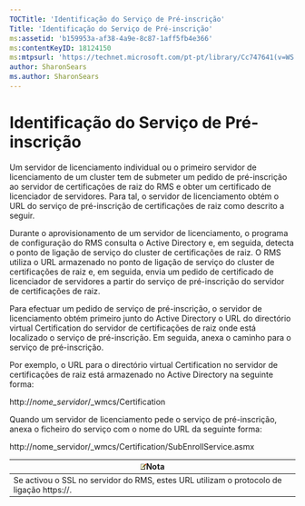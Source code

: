 ```yaml
---
TOCTitle: 'Identificação do Serviço de Pré-inscrição'
Title: 'Identificação do Serviço de Pré-inscrição'
ms:assetid: 'b159953a-af38-4a9e-8c87-1aff5fb4e366'
ms:contentKeyID: 18124150
ms:mtpsurl: 'https://technet.microsoft.com/pt-pt/library/Cc747641(v=WS.10)'
author: SharonSears
ms.author: SharonSears
---
```


Identificação do Serviço de Pré-inscrição
=========================================

Um servidor de licenciamento individual ou o primeiro servidor de licenciamento de um cluster tem de submeter um pedido de pré-inscrição ao servidor de certificações de raiz do RMS e obter um certificado de licenciador de servidores. Para tal, o servidor de licenciamento obtém o URL do serviço de pré-inscrição de certificações de raiz como descrito a seguir.

Durante o aprovisionamento de um servidor de licenciamento, o programa de configuração do RMS consulta o Active Directory e, em seguida, detecta o ponto de ligação de serviço do cluster de certificações de raiz. O RMS utiliza o URL armazenado no ponto de ligação de serviço do cluster de certificações de raiz e, em seguida, envia um pedido de certificado de licenciador de servidores a partir do serviço de pré-inscrição do servidor de certificações de raiz.

Para efectuar um pedido de serviço de pré-inscrição, o servidor de licenciamento obtém primeiro junto do Active Directory o URL do directório virtual Certification do servidor de certificações de raiz onde está localizado o serviço de pré-inscrição. Em seguida, anexa o caminho para o serviço de pré-inscrição.

Por exemplo, o URL para o directório virtual Certification no servidor de certificações de raiz está armazenado no Active Directory na seguinte forma:

http://*nome\_servidor*/\_wmcs/Certification

Quando um servidor de licenciamento pede o serviço de pré-inscrição, anexa o ficheiro do serviço com o nome do URL da seguinte forma:

http://nome\_servidor/\_wmcs/Certification/SubEnrollService.asmx

| ![](/security-updates/images/Cc747641.note(WS.10).gif)Nota                    |
|------------------------------------------------------------------------------------------|
| Se activou o SSL no servidor do RMS, estes URL utilizam o protocolo de ligação https://. |

